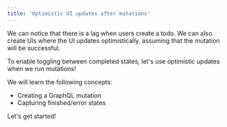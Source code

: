 ```yaml
---
title: 'Optimistic UI updates after mutations'
---
```


We can notice that there is a lag when users create a todo.
We can also create UIs where the UI updates optimistically, assuming
that the mutation will be successful.

To enable toggling between completed states, let's
use optimistic updates when we run mutations!

We will learn the following concepts:

- Creating a GraphQL mutation
- Capturing finished/error states

Let's get started!
